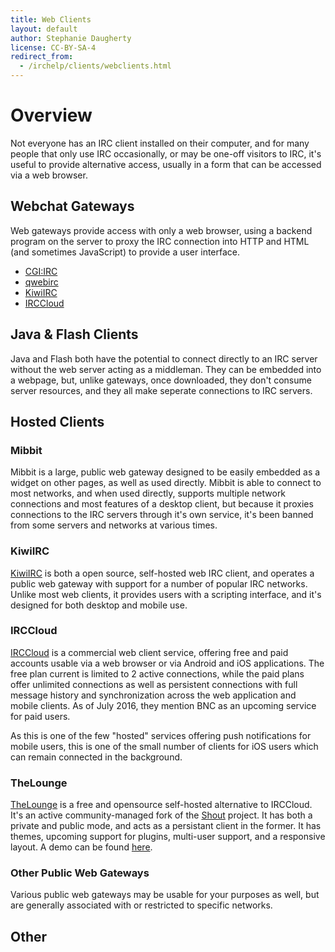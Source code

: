 ```yaml
---
title: Web Clients
layout: default
author: Stephanie Daugherty
license: CC-BY-SA-4
redirect_from:
  - /irchelp/clients/webclients.html
---
```


# Overview

Not everyone has an IRC client installed on their computer, and for many people that only use IRC occasionally, or may be one-off visitors to IRC, it's useful to provide alternative access, usually in a form that can be accessed via a web browser.

## Webchat Gateways

Web gateways provide access with only a web browser, using a backend program on the server to proxy the IRC connection into HTTP and HTML (and sometimes JavaScript) to provide a user interface.

 * [CGI:IRC](http://cgiirc.org/)
 * [qwebirc](http://qwebirc.org/)
 * [KiwiIRC](https://kiwiirc.com/)
 * [IRCCloud](https://www.irccloud.com/)




## Java & Flash Clients

Java and Flash both have the potential to connect directly to an IRC server without the web server acting as a middleman. They can be embedded into a webpage, but, unlike gateways, once downloaded, they don't consume server resources, and they all make seperate connections to IRC servers.


## Hosted Clients

### Mibbit

Mibbit is a large, public web gateway designed to be easily embedded as a widget on other pages, as well as used directly. Mibbit is able to connect to most networks, and when used directly, supports multiple network connections and most features of a desktop client, but because it proxies connections to the IRC servers through it's own service, it's been banned from some servers and networks at various times.

### KiwiIRC
[KiwiIRC](https://kiwiirc.com/) is both a open source, self-hosted web IRC client, and operates a public web gateway with support for a number of popular IRC networks. Unlike most web clients, it provides users with a scripting interface, and it's designed for both desktop and mobile use.

### IRCCloud
[IRCCloud](https://www.irccloud.com/) is a commercial
web client service, offering free and paid accounts usable
via a web browser or via Android and iOS applications. The
free plan current is limited to 2 active connections, while
the paid plans offer unlimited connections as well as
persistent connections with full message history and synchronization
across the web application and mobile clients. As of July 2016,
they mention BNC as an upcoming service for paid users.

As this is one of the few "hosted" services offering push notifications
for mobile users, this is one of the small number of clients for iOS users which can remain
connected in the background.

### TheLounge
[TheLounge](https://thelounge.github.io/) is a free and opensource
self-hosted alternative to IRCCloud. It's an active community-managed fork of the 
[Shout](https://www.shoutirc.com/) project. It has both a private and public mode,
and acts as a persistant client in the former. It has themes, upcoming support for plugins,
multi-user support, and a responsive layout. A demo can be found [here](https://avatar.playat.ch:1000).

### Other Public Web Gateways

Various public web gateways may be usable for your purposes as well, but are generally associated with or restricted to specific networks.
<!---
TODO: link to public web gateways page
--->

## Other
